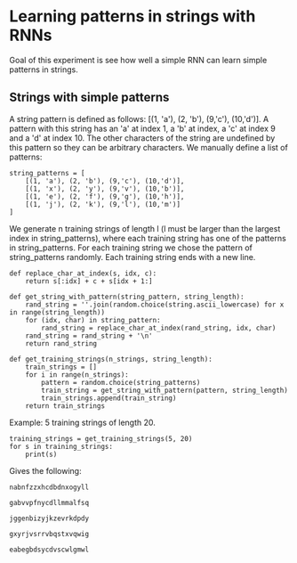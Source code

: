 # Learning patterns in strings with RNNs

Goal of this experiment is see how well a simple RNN can learn simple patterns in strings.

## Strings with simple patterns

A string pattern is defined as follows: [(1, 'a'), (2, 'b'), (9,'c'), (10,'d')]. A pattern with this string has an 'a' at index 1, a 'b' at index, a 'c' at index 9 and a 'd' at index 10. The other characters of the string are undefined by this pattern so they can be arbitrary characters. We manually define a list of patterns:

    string_patterns = [
        [(1, 'a'), (2, 'b'), (9,'c'), (10,'d')],
        [(1, 'x'), (2, 'y'), (9,'v'), (10,'b')],
        [(1, 'e'), (2, 'f'), (9,'g'), (10,'h')],
        [(1, 'j'), (2, 'k'), (9,'l'), (10,'m')]
    ]

We generate n training strings of length l (l must be larger than the largest index in string_patterns), where each training string has one of the patterns in string_patterns. For each training string we chose the pattern of string_patterns randomly. Each training string ends with a new line.

    def replace_char_at_index(s, idx, c):
        return s[:idx] + c + s[idx + 1:]
    
    def get_string_with_pattern(string_pattern, string_length):
        rand_string = ''.join(random.choice(string.ascii_lowercase) for x in range(string_length))
        for (idx, char) in string_pattern:
            rand_string = replace_char_at_index(rand_string, idx, char)
        rand_string = rand_string + '\n'
        return rand_string
    
    def get_training_strings(n_strings, string_length):
        train_strings = []
        for i in range(n_strings):
            pattern = random.choice(string_patterns)
            train_string = get_string_with_pattern(pattern, string_length)
            train_strings.append(train_string)
        return train_strings

Example: 5 training strings of length 20.

    training_strings = get_training_strings(5, 20)
    for s in training_strings:
        print(s)

Gives the following:

    nabnfzzxhcdbdnxogyll
    
    gabvvpfnycdllmmalfsq
    
    jggenbizyjkzevrkdpdy
    
    gxyrjvsrrvbqstxvqwig
    
    eabegbdsycdvscwlgmwl


